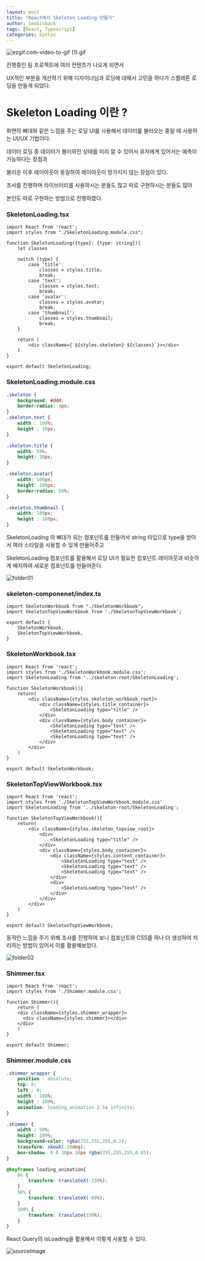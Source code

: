 ```yaml
---
layout: post
title: "React에서 Skeleton Loading 만들기"
author: Seobisback
tags: [React, Typescript]
categories: Syntax
---
```


![ezgif.com-video-to-gif (1).gif](/assets/images/posts/2023-07-19-Skeleton-loading/skeleton-loading.gif)

진행중인 팀 프로젝트에 여러 컨텐츠가 나오게 되면서 

UX적인 부분을 개선하기 위해 디자이너님과 로딩에 대해서 고민을 하다가 스켈레톤 로딩을 만들게 되었다.

# Skeleton Loading 이란 ?

화면의 뼈대와 같은 느낌을 주는 로딩 UI를 사용해서 데이터를 불러오는 중일 때 사용하는 UI/UX 기법이다.

데이터 로딩 중 데이터가 불러와진 상태를 미리 알 수 있어서 유저에게 있어서는 예측이 가능하다는 장점과

불러온 이후 레이아웃이 동일하여 레이아웃이 망가지지 않는 장점이 있다.

조사를 진행하며 라이브러리를 사용하시는 분들도 많고 따로 구현하시는 분들도 많아 

본인도 따로 구현하는 방법으로 진행하였다.

### SkeletonLoading.tsx

```tsx
import React from 'react';
import styles from "./SkeletonLoading.module.css";

function SkeletonLoading({type}: {type: string}){
    let classes

    switch (type) {
        case 'title':
            classes = styles.title;
            break;
        case 'text':
            classes = styles.text;
            break;
        case 'avatar':
            classes = styles.avatar;
            break;
        case 'thumbnail':
            classes = styles.thumbnail;
            break;
    }

    return (
        <div className={`${styles.skeleton} ${classes}`}></div>
    )
}

export default SkeletonLoading;
```

### SkeletonLoading.module.css

```css
.skeleton {
    background: #ddd;
    border-radius: 4px;
}
.skeleton.text {
    width : 100%;
    height : 16px;
}

.skeleton.title {
    width: 50%;
    height: 20px;
}

.skeleton.avatar{
    width: 100px;
    height: 100px;
    border-radius: 50%;
}

.skeleton.thumbnail {
    width: 100px;
    height : 100px;
}
```

SkeletonLoading 의 뼈대가 되는 컴포넌트를 만들어서 string 타입으로 type을 받아서 여러 스타일을 사용할 수 있게 만들어주고

SkeletonLoading 컴포넌트를 활용해서 로딩 UI가 필요한 컴포넌트 레이아웃과 비슷하게 배치하여 새로운 컴포넌트를 만들어준다.

![folder01](/assets/images/posts/2023-07-19-Skeleton-loading/folder_image01.png)

### skeleton-componenet/index.ts

```tsx
import SkeletonWorkbook from "./SkeletonWorkbook";
import SkeletonTopViewWorkbook from './SkeletonTopViewWorkbook';

export default {
    SkeletonWorkbook,
    SkeletonTopViewWorkbook,
}
```

### SkeletonWorkbook.tsx

```tsx
import React from 'react';
import styles from './SkeletonWorkbook.module.css';
import SkeletonLoading from '../skeleton-root/SkeletonLoading';

function SkeletonWorkbook(){
    return(
        <div className={styles.skeleton_workbook_root}>
            <div className={styles.title_container}>
                <SkeletonLoading type="title" />
            </div>
            <div className={styles.body_container}>
                <SkeletonLoading type="text" />
                <SkeletonLoading type="text" />
                <SkeletonLoading type="text" />
            </div>
        </div>
    )
}

export default SkeletonWorkbook;
```

### SkeletonTopViewWorkbook.tsx

```tsx
import React from 'react';
import styles from './SkeletonTopViewWorkbook.module.css'
import SkeletonLoading from '../skeleton-root/SkeletonLoading';

function SkeletonTopViewWorkbook(){
    return(
        <div className={styles.skeleton_topview_root}>
            <div>
                <SkeletonLoading type="title" />
            </div>
            <div className={styles.body_container}>
                <div className={styles.content_container}>
                    <SkeletonLoading type="text" />
                    <SkeletonLoading type="text" />
                    <SkeletonLoading type="text" />
                </div>
                <div>
                    <SkeletonLoading type="text" />
                </div>
            </div>
        </div>
    )
}

export default SkeletonTopViewWorkbook;
```

동적인 느낌을 주기 위해 조사를 진행하여 보니 컴포넌트와 CSS를 하나 더 생성하여 처리하는 방법이 있어서 이를 활용해보았다.

![folder02](/assets/images/posts/2023-07-19-Skeleton-loading/forder_image02.png)

### Shimmer.tsx

```tsx
import React from 'react';
import styles from './Shimmer.module.css';

function Shimmer(){
    return (
    <div className={styles.shimmer_wrapper}>
      <div className={styles.shimmer}></div>
    </div>
    )
}

export default Shimmer;
```

### Shimmer.module.css

```css
.shimmer_wrapper {
    position : absolute;
    top: 0;
    left : 0;
    width : 100%;
    height : 100%;
    animation: loading_animation 2.5s infinite;
}

.shimmer {
    width : 50%;
    height: 100%;
    background-color: rgba(255,255,255,0.2);
    transform: skewX(-20deg);
    box-shadow: 0 0 30px 30px rgba(255,255,255,0.05);
}

@keyframes loading_animation{
    0% {
        transform: translateX(-150%);
    }
    50% {
        transform: translateX(-60%);
    }
    100% {
        transform: translate(150%);
    }
}
```

React Query의 isLoading을 활용해서 이렇게 사용할 수 있다.

![sourceImage](/assets/images/posts/2023-07-19-Skeleton-loading/source.png)